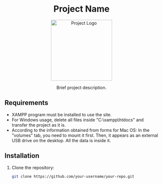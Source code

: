 <h1 align="center">Project Name</h1>

<p align="center">
    <img src="https://your-image-url.com" alt="Project Logo" width="200" height="200">
</p>

<p align="center">Brief project description.</p>

## Requirements
- XAMPP program must be installed to use the site.
- For Windows usage, delete all files inside "C:\xampp\htdocs" and transfer the project as it is.
- According to the information obtained from forms for Mac OS: In the "volumes" tab, you need to mount it first. Then, it appears as an external USB drive on the desktop. All the data is inside it.

## Installation

1. Clone the repository:

   ```bash
   git clone https://github.com/your-username/your-repo.git
